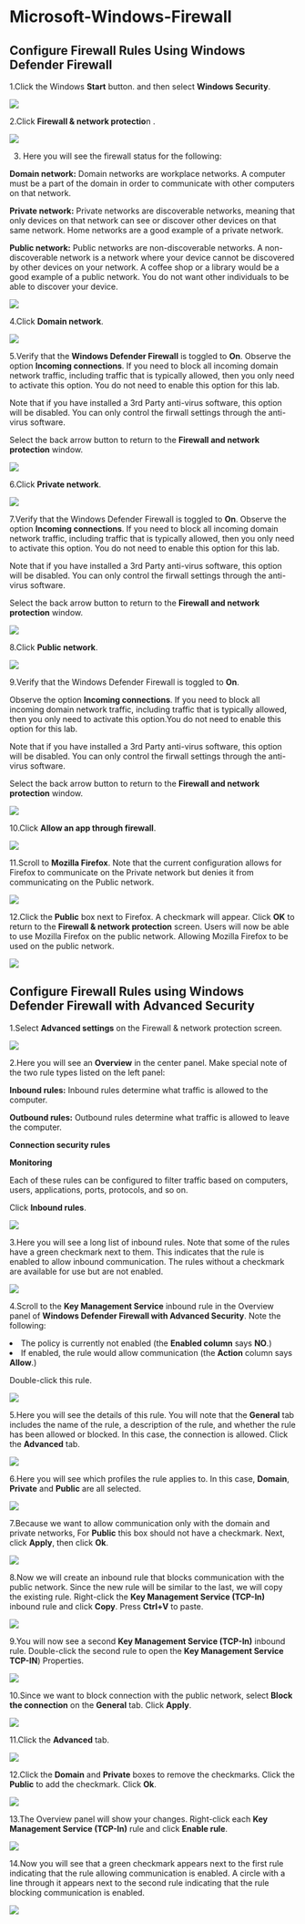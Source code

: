 # Microsoft-Windows-Firewall

 ## **Configure Firewall Rules Using Windows Defender Firewall**

1.Click the Windows **Start** button. and then select **Windows Security**.

<img src="101 (1).png">


2.Click **Firewall & network protectio**n .

<img src="102.png">


3. Here you will see the firewall status for the following:

**Domain network:** Domain networks are workplace networks. A computer must be a part of the domain in order to communicate with other computers on that network. 


**Private network:** Private networks are discoverable networks, meaning that only devices on that network can see or discover other devices on that same network. Home networks are a good example of a private network. 


**Public network:** Public networks are non-discoverable networks. A non-discoverable network is a network where your device cannot be discovered by other devices on your network. A coffee shop or a library would be a good example of a public network. You do not want other individuals to be able to discover your device.


<img src="103.png">


4.Click **Domain network**.

<img src="104.png">



5.Verify that the **Windows Defender Firewall** is toggled to **On**.
Observe the option **Incoming connections**. If you need to block all incoming domain network traffic, including traffic that is typically allowed, then you only need to activate this option. You do not need to enable this option for this lab.

Note that if you have installed a 3rd Party anti-virus software, this option will be disabled. You can only control the firwall settings through the anti-virus software.

Select the back arrow button to return to the **Firewall and network protection** window.

<img src="105.png">


6.Click **Private network**.

<img src="106.png">



7.Verify that the Windows Defender Firewall is toggled to **On**.
Observe the option **Incoming connections**. If you need to block all incoming domain network traffic, including traffic that is typically allowed, then you only need to activate this option. You do not need to enable this option for this lab.

Note that if you have installed a 3rd Party anti-virus software, this option will be disabled. You can only control the firwall settings through the anti-virus software.

Select the back arrow button to return to the **Firewall and network protection** window.

<img src="107.png">


8.Click **Public network**.

<img src="108.png">

9.Verify that the Windows Defender Firewall is toggled to **On**.

Observe the option **Incoming connections**. If you need to block all incoming domain network traffic, including traffic that is typically allowed, then you only need to activate this option.You do not need to enable this option for this lab.

Note that if you have installed a 3rd Party anti-virus software, this option will be disabled. You can only control the firwall settings through the anti-virus software.

Select the back arrow button to return to the **Firewall and network protection** window.

<img src="109.png">


10.Click **Allow an app through firewall**.

<img src="109b.png">




11.Scroll to **Mozilla Firefox**. Note that the current configuration allows for Firefox to communicate on the Private network but denies it from communicating on the Public network.

<img src="110.png">



12.Click the **Public** box next to Firefox. A checkmark will appear. Click **OK** to return to the **Firewall & network protection**  screen. Users will now be able to use Mozilla Firefox on the public network.
Allowing Mozilla Firefox to be used on the public network.

<img src="111.png">


## **Configure Firewall Rules using Windows Defender Firewall with Advanced Security**


1.Select **Advanced settings** on the Firewall & network protection screen.

<img src="201.png">




2.Here you will see an **Overview** in the center panel. Make special note of the two rule types listed on the left panel:

**Inbound rules:** Inbound rules determine what traffic is allowed to the computer.

**Outbound rules:** Outbound rules determine what traffic is allowed to leave the computer.

**Connection security rules**

**Monitoring**

Each of these rules can be configured to filter traffic based on computers, users, applications, ports, protocols, and so on.

Click **Inbound rules**.

<img src="202.png">



3.Here you will see a long list of inbound rules. Note that some of the rules have a green checkmark next to them. This indicates that the rule is enabled to allow inbound communication. The rules without a checkmark are available for use but are not enabled.

<img src="203.png">


4.Scroll to the **Key Management Service** inbound rule in the Overview panel of **Windows Defender Firewall with Advanced Security**. Note the following:

<li>The policy is currently not enabled (the <b>Enabled column</b> says <b>NO</b>.)</li>

<li>If enabled, the rule would allow communication (the <b>Action</b> column says <b>Allow</b>.)</li>


Double-click this rule.


<img src="204.png">



5.Here you will see the details of this rule. You will note that the **General** tab includes the name of the rule, a description of the rule, and whether the rule has been allowed or blocked. In this case, the connection is allowed. Click the **Advanced** tab.

<img src="205.png">

6.Here you will see which profiles the rule applies to. In this case, **Domain**, **Private** and **Public** are all selected.


<img src="206.png">

7.Because we want to allow communication only with the domain and private networks, For **Public** this box should not have a checkmark. Next, click **Apply**, then click **Ok**.


<img src="207.2.png">

8.Now we will create an inbound rule that blocks communication with the public network. Since the new rule will be similar to the last, we will copy the existing rule. Right-click the **Key Management Service (TCP-In)** inbound rule and click **Copy**. Press **Ctrl+V** to paste.

<img src="208.png">



9.You will now see a second **Key Management Service (TCP-In)** inbound rule. Double-click the second rule to open the **Key Management Service TCP-IN**) Properties.


<img src="209.png">

10.Since we want to block connection with the public network, select **Block the connection** on the **General** tab. Click **Apply**.


<img src="210.png">

11.Click the **Advanced** tab.


<img src="211.png">

12.Click the **Domain** and **Private** boxes to remove the checkmarks. Click the **Public** to add the checkmark. Click **Ok**.

<img src="212.png">

13.The Overview panel will show your changes. Right-click each **Key Management Service (TCP-In)** rule and click **Enable rule**.

<img src="213.png">

14.Now you will see that a green checkmark appears next to the first rule indicating that the rule allowing communication is enabled. A circle with a line through it appears next to the second rule indicating that the rule blocking communication is enabled.

<img src="214.png">
